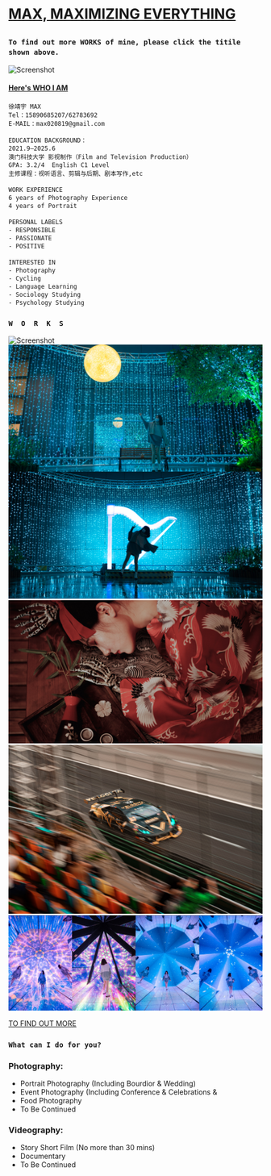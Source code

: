 # <p style="color:#000000">[MAX,  MAXIMIZING EVERYTHING](https://space.bilibili.com/62351513?spm_id_from=333.788.0.0)</p>

### `To find out more WORKS of mine, please click the titile shown above.`

![Screenshot](/DSC02206.JPG)

#### [Here's WHO I AM](https://pan.baidu.com/s/10n6GZQ7WnYSNOKT1tFSnDA?pwd=dp4m)



```
徐靖宇 MAX  
Tel：15890685207/62783692
E-MAIL：max020819@gmail.com

EDUCATION BACKGROUND：
2021.9—2025.6
澳门科技大学 影视制作（Film and Television Production）
GPA: 3.2/4  English C1 Level
主修课程：视听语言、剪辑与后期、剧本写作,etc

WORK EXPERIENCE
6 years of Photography Experience
4 years of Portrait

PERSONAL LABELS
- RESPONSIBLE
- PASSIONATE
- POSITIVE

INTERESTED IN
- Photography
- Cycling
- Language Learning
- Sociology Studying
- Psychology Studying

```

### `W  O  R  K  S`

![Screenshot](/_DSC2190-Pano-3.JPG)
![Screenshot](/WechatIMG1266.jpeg)
![Screenshot](/_DSC3202-5.JPG)
![Screenshot](/_DSC8016-4.JPG)
![Screenshot](/WechatIMG1265.jpeg)

[TO FIND OUT MORE](https://www.xiaohongshu.com/user/profile/615fc4640000000002022d78?xhsshare=CopyLink&appuid=615fc4640000000002022d78&apptime=1671126971)

### `What can I do for you?`

### Photography:
- Portrait Photography (Including Bourdior & Wedding)
- Event Photography (Including Conference & Celebrations & 
- Food Photography 
- To Be Continued

### Videography:
- Story Short Film (No more than 30 mins)
- Documentary
- To Be Continued


